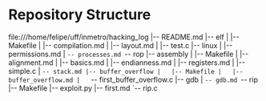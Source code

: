 # Repository Structure

file:///home/felipe/uff/inmetro/hacking\_log
|-- README.md
|-- elf
|   |-- Makefile
|   |-- compilation.md
|   |-- layout.md
|   |-- test.c
|-- linux
|   |-- permissions.md
|   `-- processes.md
`-- rop
    |-- assembly
    |   |-- Makefile
    |   |-- alignment.md
    |   |-- basics.md
    |   |-- endianness.md
    |   |-- registers.md
    |   |-- simple.c
    |   `-- stack.md
    |-- buffer_overflow
    |   |-- Makefile
    |   |-- buffer_overflow.md
    |   `-- first_buffer_overflow.c
    |-- gdb
    |   `-- gdb.md
    `-- rip
        |-- Makefile
        |-- exploit.py
        |-- first.md
        `-- rip.c
